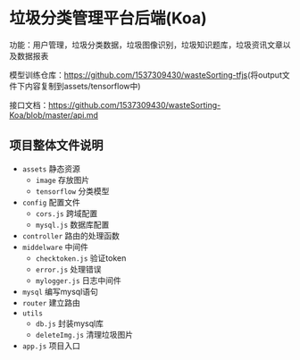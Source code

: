 # 垃圾分类管理平台后端(Koa)
功能：用户管理，垃圾分类数据，垃圾图像识别，垃圾知识题库，垃圾资讯文章以及数据报表

模型训练仓库：<https://github.com/1537309430/wasteSorting-tfjs>(将output文件下内容复制到assets/tensorflow中)

接口文档：<https://github.com/1537309430/wasteSorting-Koa/blob/master/api.md>
## 项目整体文件说明
- `assets` 静态资源
  - `image` 存放图片
  - `tensorflow` 分类模型
- `config` 配置文件
  - `cors.js` 跨域配置
  - `mysql.js` 数据库配置
- `controller` 路由的处理函数
- `middelware` 中间件
  - `checktoken.js` 验证token
  - `error.js` 处理错误
  - `mylogger.js` 日志中间件
- `mysql` 编写mysql语句
- `router` 建立路由
- `utils`
  - `db.js` 封装mysql库
  - `deleteImg.js` 清理垃圾图片
- `app.js` 项目入口
